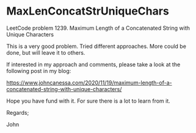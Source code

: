 # MaxLenConcatStrUniqueChars
LeetCode problem 1239. Maximum Length of a Concatenated String with Unique Characters

This is a very good problem.
Tried different approaches.
More could be done, but will leave it to others.

If interested in my approach and comments, please take a look at the following post in my blog:

https://www.johncanessa.com/2020/11/19/maximum-length-of-a-concatenated-string-with-unique-characters/

Hope you have fund with it.
For sure there is a lot to learn from it.

Regards;

John
